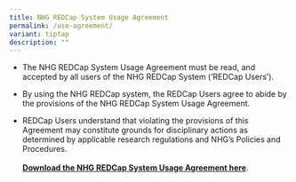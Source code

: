 ```yaml
---
title: NHG REDCap System Usage Agreement
permalink: /use-agreement/
variant: tiptap
description: ""
---
```

<ul data-tight="true" class="tight">
<li>
<p>The NHG REDCap System Usage Agreement must be read, and accepted by all
users of the NHG REDCap System (‘REDCap Users’).</p>
</li>
<li>
<p>By using the NHG REDCap system, the REDCap Users agree to abide by the
provisions of the NHG REDCap System Usage Agreement.&nbsp;&nbsp;&nbsp;
&nbsp;&nbsp;&nbsp;</p>
</li>
<li>
<p>REDCap Users understand that violating the provisions of this Agreement
may constitute grounds for disciplinary actions as determined by applicable
research regulations and NHG’s Policies and Procedures.
<br>
<br><strong><a href="/files/Policy/1302_001_NHG_REDCap_System_Usage_Agreement_v1.pdf" rel="noopener noreferrer nofollow" target="_blank">Download the NHG REDCap System Usage Agreement here</a></strong>.</p>
</li>
</ul>
<p></p>